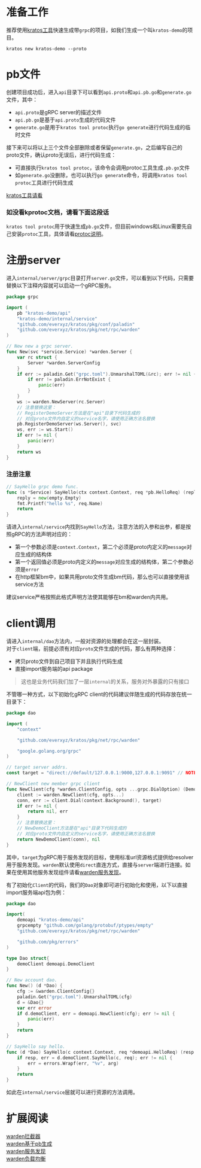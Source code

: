 # 准备工作

推荐使用[kratos工具](kratos-tool.md)快速生成带`grpc`的项目，如我们生成一个叫`kratos-demo`的项目。

```
kratos new kratos-demo --proto
```

# pb文件

创建项目成功后，进入`api`目录下可以看到`api.proto`和`api.pb.go`和`generate.go`文件，其中：

* `api.proto`是gRPC server的描述文件
* `api.pb.go`是基于`api.proto`生成的代码文件
* `generate.go`是用于`kratos tool protoc`执行`go generate`进行代码生成的临时文件

接下来可以将以上三个文件全部删除或者保留`generate.go`，之后编写自己的proto文件，确认proto无误后，进行代码生成：

* 可直接执行`kratos tool protoc`，该命令会调用protoc工具生成`.pb.go`文件
* 如`generate.go`没删除，也可以执行`go generate`命令，将调用`kratos tool protoc`工具进行代码生成

[kratos工具请看](kratos-tool.md)

### 如没看kprotoc文档，请看下面这段话

`kratos tool protoc`用于快速生成`pb.go`文件，但目前windows和Linux需要先自己安装`protoc`工具，具体请看[protoc说明](protoc.md)。

# 注册server

进入`internal/server/grpc`目录打开`server.go`文件，可以看到以下代码，只需要替换以下注释内容就可以启动一个gRPC服务。

```go
package grpc

import (
	pb "kratos-demo/api"
	"kratos-demo/internal/service"
	"github.com/everxyz/kratos/pkg/conf/paladin"
	"github.com/everxyz/kratos/pkg/net/rpc/warden"
)

// New new a grpc server.
func New(svc *service.Service) *warden.Server {
	var rc struct {
		Server *warden.ServerConfig
	}
	if err := paladin.Get("grpc.toml").UnmarshalTOML(&rc); err != nil {
		if err != paladin.ErrNotExist {
			panic(err)
		}
	}
	ws := warden.NewServer(rc.Server)
	// 注意替换这里：
	// RegisterDemoServer方法是在"api"目录下代码生成的
	// 对应proto文件内自定义的service名字，请使用正确方法名替换
	pb.RegisterDemoServer(ws.Server(), svc)
	ws, err := ws.Start()
	if err != nil {
		panic(err)
	}
	return ws
}
```

### 注册注意

```go
// SayHello grpc demo func.
func (s *Service) SayHello(ctx context.Context, req *pb.HelloReq) (reply *empty.Empty, err error) {
	reply = new(empty.Empty)
	fmt.Printf("hello %s", req.Name)
	return
}
```

请进入`internal/service`内找到`SayHello`方法，注意方法的入参和出参，都是按照gRPC的方法声明对应的：

* 第一个参数必须是`context.Context`，第二个必须是proto内定义的`message`对应生成的结构体
* 第一个返回值必须是proto内定义的`message`对应生成的结构体，第二个参数必须是`error`
* 在http框架bm中，如果共用proto文件生成bm代码，那么也可以直接使用该service方法

建议service严格按照此格式声明方法使其能够在bm和warden内共用。

# client调用

请进入`internal/dao`方法内，一般对资源的处理都会在这一层封装。  
对于`client`端，前提必须有对应`proto`文件生成的代码，那么有两种选择：

* 拷贝proto文件到自己项目下并且执行代码生成
* 直接import服务端的api package

> 这也是业务代码我们加了一层`internal`的关系，服务对外暴露的只有接口

不管哪一种方式，以下初始化gRPC client的代码建议伴随生成的代码存放在统一目录下：

```go
package dao

import (
	"context"

	"github.com/everxyz/kratos/pkg/net/rpc/warden"

	"google.golang.org/grpc"
)

// target server addrs.
const target = "direct://default/127.0.0.1:9000,127.0.0.1:9091" // NOTE: example

// NewClient new member grpc client
func NewClient(cfg *warden.ClientConfig, opts ...grpc.DialOption) (DemoClient, error) {
	client := warden.NewClient(cfg, opts...)
	conn, err := client.Dial(context.Background(), target)
	if err != nil {
		return nil, err
	}
	// 注意替换这里：
	// NewDemoClient方法是在"api"目录下代码生成的
	// 对应proto文件内自定义的service名字，请使用正确方法名替换
	return NewDemoClient(conn), nil
}
```

其中，`target`为gRPC用于服务发现的目标，使用标准url资源格式提供给resolver用于服务发现。`warden`默认使用`direct`直连方式，直接与`server`端进行连接。如果在使用其他服务发现组件请看[warden服务发现](warden-resolver.md)。

有了初始化`Client`的代码，我们的`Dao`对象即可进行初始化和使用，以下以直接import服务端api包为例：

```go
package dao

import(
	demoapi "kratos-demo/api"
	grpcempty "github.com/golang/protobuf/ptypes/empty"
	"github.com/everxyz/kratos/pkg/net/rpc/warden"

	"github.com/pkg/errors"
)

type Dao struct{
	demoClient demoapi.DemoClient
}

// New account dao.
func New() (d *Dao) {
	cfg := &warden.ClientConfig{}
	paladin.Get("grpc.toml").UnmarshalTOML(cfg)
	d = &Dao{}
	var err error
	if d.demoClient, err = demoapi.NewClient(cfg); err != nil {
		panic(err)
	}
	return
}

// SayHello say hello.
func (d *Dao) SayHello(c context.Context, req *demoapi.HelloReq) (resp *grpcempty.Empty, err error) {
	if resp, err = d.demoClient.SayHello(c, req); err != nil {
		err = errors.Wrapf(err, "%v", arg)
	}
	return
}
```

如此在`internal/service`层就可以进行资源的方法调用。

# 扩展阅读

[warden拦截器](warden-mid.md)  
[warden基于pb生成](warden-pb.md)  
[warden服务发现](warden-resolver.md)  
[warden负载均衡](warden-balancer.md) 
